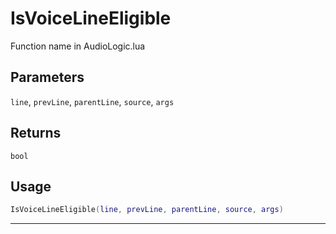 # IsVoiceLineEligible
Function name in AudioLogic.lua
## Parameters
`line`, `prevLine`, `parentLine`, `source`, `args`
## Returns
`bool`
## Usage
```lua
IsVoiceLineEligible(line, prevLine, parentLine, source, args)
```
---
